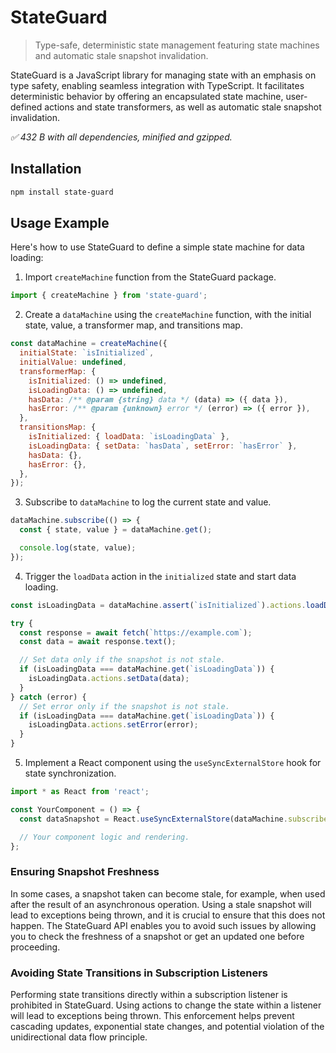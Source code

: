 # StateGuard

> Type-safe, deterministic state management featuring state machines and automatic stale snapshot
> invalidation.

StateGuard is a JavaScript library for managing state with an emphasis on type safety, enabling
seamless integration with TypeScript. It facilitates deterministic behavior by offering an
encapsulated state machine, user-defined actions and state transformers, as well as automatic stale
snapshot invalidation.

_✅ 432 B with all dependencies, minified and gzipped._

## Installation

```sh
npm install state-guard
```

## Usage Example

Here's how to use StateGuard to define a simple state machine for data loading:

1. Import `createMachine` function from the StateGuard package.

```js
import { createMachine } from 'state-guard';
```

2. Create a `dataMachine` using the `createMachine` function, with the initial state, value, a
   transformer map, and transitions map.

```js
const dataMachine = createMachine({
  initialState: `isInitialized`,
  initialValue: undefined,
  transformerMap: {
    isInitialized: () => undefined,
    isLoadingData: () => undefined,
    hasData: /** @param {string} data */ (data) => ({ data }),
    hasError: /** @param {unknown} error */ (error) => ({ error }),
  },
  transitionsMap: {
    isInitialized: { loadData: `isLoadingData` },
    isLoadingData: { setData: `hasData`, setError: `hasError` },
    hasData: {},
    hasError: {},
  },
});
```

3. Subscribe to `dataMachine` to log the current state and value.

```js
dataMachine.subscribe(() => {
  const { state, value } = dataMachine.get();

  console.log(state, value);
});
```

4. Trigger the `loadData` action in the `initialized` state and start data loading.

```js
const isLoadingData = dataMachine.assert(`isInitialized`).actions.loadData();

try {
  const response = await fetch(`https://example.com`);
  const data = await response.text();

  // Set data only if the snapshot is not stale.
  if (isLoadingData === dataMachine.get(`isLoadingData`)) {
    isLoadingData.actions.setData(data);
  }
} catch (error) {
  // Set error only if the snapshot is not stale.
  if (isLoadingData === dataMachine.get(`isLoadingData`)) {
    isLoadingData.actions.setError(error);
  }
}
```

5. Implement a React component using the `useSyncExternalStore` hook for state synchronization.

```js
import * as React from 'react';

const YourComponent = () => {
  const dataSnapshot = React.useSyncExternalStore(dataMachine.subscribe, () => dataMachine.get());

  // Your component logic and rendering.
};
```

### Ensuring Snapshot Freshness

In some cases, a snapshot taken can become stale, for example, when used after the result of an
asynchronous operation. Using a stale snapshot will lead to exceptions being thrown, and it is
crucial to ensure that this does not happen. The StateGuard API enables you to avoid such issues by
allowing you to check the freshness of a snapshot or get an updated one before proceeding.

### Avoiding State Transitions in Subscription Listeners

Performing state transitions directly within a subscription listener is prohibited in StateGuard.
Using actions to change the state within a listener will lead to exceptions being thrown. This
enforcement helps prevent cascading updates, exponential state changes, and potential violation of
the unidirectional data flow principle.
